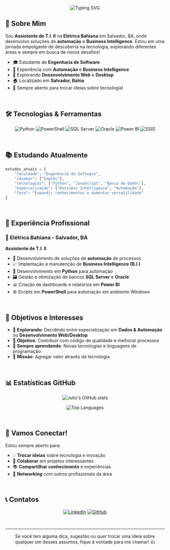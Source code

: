 <div align="center">
  
  ![Typing SVG](https://readme-typing-svg.herokuapp.com?font=Courier+Prime&size=28&duration=2500&pause=1500&color=00A0E1&center=true&vCenter=true&width=600&height=100&lines=Salve!+Sou+o+J%C3%BAlio+%F0%9F%91%8B;Assistente+de+T.I.+II;Experi%C3%AAncia+com+Automa%C3%A7%C3%A3o+%26+B.I.;Sempre+aprendendo+algo+novo!)

</div>


## 🚀 Sobre Mim

Sou **Assistente de T.I. II** na **Elétrica Bahiana** em Salvador, BA, onde desenvolvo soluções de **automação** e **Business Intelligence**. Estou em uma jornada empolgante de descoberta na tecnologia, explorando diferentes áreas e sempre em busca de novos desafios!

- 🎓 Estudante de **Engenharia de Software**
- 💼 Experiência com **Automação** e **Business Intelligence**
- 🌱 Explorando **Desenvolvimento Web** e **Desktop**
- 🏠 Localizado em **Salvador, Bahia**
- 💬 Sempre aberto para trocar ideias sobre tecnologia!

<br>


## 🛠️ Tecnologias & Ferramentas

<div align="center">


  ![Python](https://img.shields.io/badge/Python-3776AB?style=for-the-badge&logo=python&logoColor=white)
  ![PowerShell](https://img.shields.io/badge/PowerShell-5391FE?style=for-the-badge&logo=powershell&logoColor=white)
  ![SQL Server](https://img.shields.io/badge/SQL%20Server-CC2927?style=for-the-badge&logo=microsoft-sql-server&logoColor=white)
  ![Oracle](https://img.shields.io/badge/Oracle-F80000?style=for-the-badge&logo=oracle&logoColor=white)
  ![Power BI](https://img.shields.io/badge/Power%20BI-F2C811?style=for-the-badge&logo=powerbi&logoColor=black)
  ![SSIS](https://img.shields.io/badge/SSIS-CC2927?style=for-the-badge&logo=microsoft-sql-server&logoColor=white)

</div>

<br>


## 📚 Estudando Atualmente

```python
estudos_atuais = {
    "faculdade": "Engenharia de Software",
    "idiomas": ["Inglês"],
    "tecnologias": ["Python", "JavaScript", "Banco de Dados"],
    "especialização": ["Business Intelligence", "Automação"],
    "foco": "Expandir conhecimentos e aumentar versatilidade"
}
```

<br>


## 💼 Experiência Profissional

### 🏢 Elétrica Bahiana - Salvador, BA
**Assistente de T.I. II** 

- 🔧 Desenvolvimento de soluções de **automação** de processos
- 📈 Implantação e manutenção de **Business Intelligence (B.I.)**
- 🐍 Desenvolvimento em **Python** para automação
- 🗃️ Gestão e otimização de bancos **SQL Server** e **Oracle**
- 📊 Criação de dashboards e relatórios em **Power BI**
- ⚙️ Scripts em **PowerShell** para automação em ambiente Windows

<br>


## 🎯 Objetivos e Interesses

- 🤔 **Explorando**: Decidindo entre especialização em **Dados & Automação** ou **Desenvolvimento Web/Desktop**
- 🚀 **Objetivo**: Contribuir com código de qualidade e melhorar processos
- 📖 **Sempre aprendendo**: Novas tecnologias e linguagens de programação
- 🌟 **Missão**: Agregar valor através da tecnologia

<br>


## 📊 Estatísticas GitHub

<div align="center">
  
  ![Julio's GitHub stats](https://github-readme-stats.vercel.app/api?username=baptista-julio&show_icons=true&theme=tokyonight&hide_border=true)
  
  ![Top Languages](https://github-readme-stats.vercel.app/api/top-langs/?username=baptista-julio&layout=compact&theme=tokyonight&hide_border=true)

</div>

<br>


## 🤝 Vamos Conectar!

Estou sempre aberto para:
- 💡 **Trocar ideias** sobre tecnologia e inovação
- 🚀 **Colaborar** em projetos interessantes  
- 📚 **Compartilhar conhecimento** e experiências
- 🌟 **Networking** com outros profissionais da área

<br>

## 📞 Contatos

<div align="center">

  [![LinkedIn](https://img.shields.io/badge/LinkedIn-0077B5?style=for-the-badge&logo=linkedin&logoColor=white)](https://br.linkedin.com/in/julio-reis-baptista)
  [![GitHub](https://img.shields.io/badge/GitHub-100000?style=for-the-badge&logo=github&logoColor=white)](https://github.com/baptista-julio)
  
</div>

<br>

---

<div align="center">
  Se você tem alguma dica, sugestão ou quer trocar uma ideia sobre qualquer um desses assuntos, fique à vontade para me chamar! 👍
</div>


